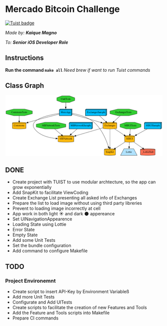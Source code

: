 # Mercado Bitcoin Challenge
[![Tuist badge](https://img.shields.io/badge/Powered%20by-Tuist-blue)](https://tuist.io)

*Made by: **Kaique Magno***

*To: **Senior iOS Developer Role***

## Instructions
**Run the command `make all`**
*Need brew if want to run Tuist commands*

## Class Graph 
![Minha Imagem](graph.png)

## DONE
- Create project with TUIST to use modular archtecture, so the app can grow exponentially 
- Add SnapKit to facilitate ViewCoding
- Create Exchange List presenting all asked info of Exchanges
- Prepare the list to load image without using third party libreries
- Prevent to loading image incorrectly at cell
- App work in both light ☀️ and dark 🌑 appereance
- Set UINavigationAppearence
- Loading State using Lottie
- Error State
- Empty State
- Add some Unit Tests
- Set the bundle configuration
- Add command to configure Makefile


## TODO
### Project Environemnt
- Create script to insert API-Key by Environment Variableß
- Add more Unit Tests 
- Configurate and Add UITests
- Create scripts to facilitate the creation of new Features and Tools
- Add the Feature and Tools scripts into Makefile
- Prepare CI commands

